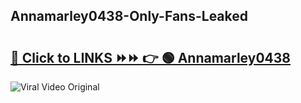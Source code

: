 
 ## Annamarley0438-Only-Fans-Leaked

# <h2><a href="https://clipsfans.com/Annamarley0438&ref=git">🔗 Click to LINKS ⏩⏩ 👉 🟢 Annamarley0438 </a></h2>

<a href="https://clipsfans.com/Annamarley0438&ref=git" rel="nofollow" data-target="animated-image.originalLink"><img src="https://i.ibb.co.com/xMMVF88/686577567.gif" alt="Viral Video Original" style="max-width: 100%; display: inline-block;" data-target="animated-image.originalImage"></a>
